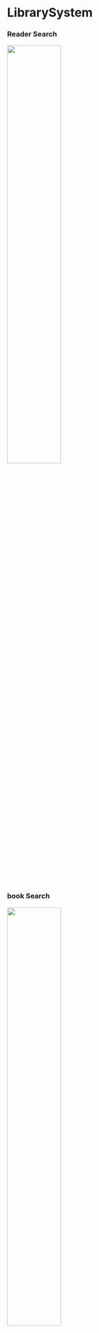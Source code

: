# LibrarySystem

### Reader Search
<img width="50%" src="https://user-images.githubusercontent.com/72259680/148747182-9fc0b1a3-5e3f-4c18-bf15-9b72e31c89d7.gif">

### book Search
<img width="50%" src="https://user-images.githubusercontent.com/72259680/148748912-82525f28-3f6c-434e-9d5e-586ae7f96f5f.gif">
